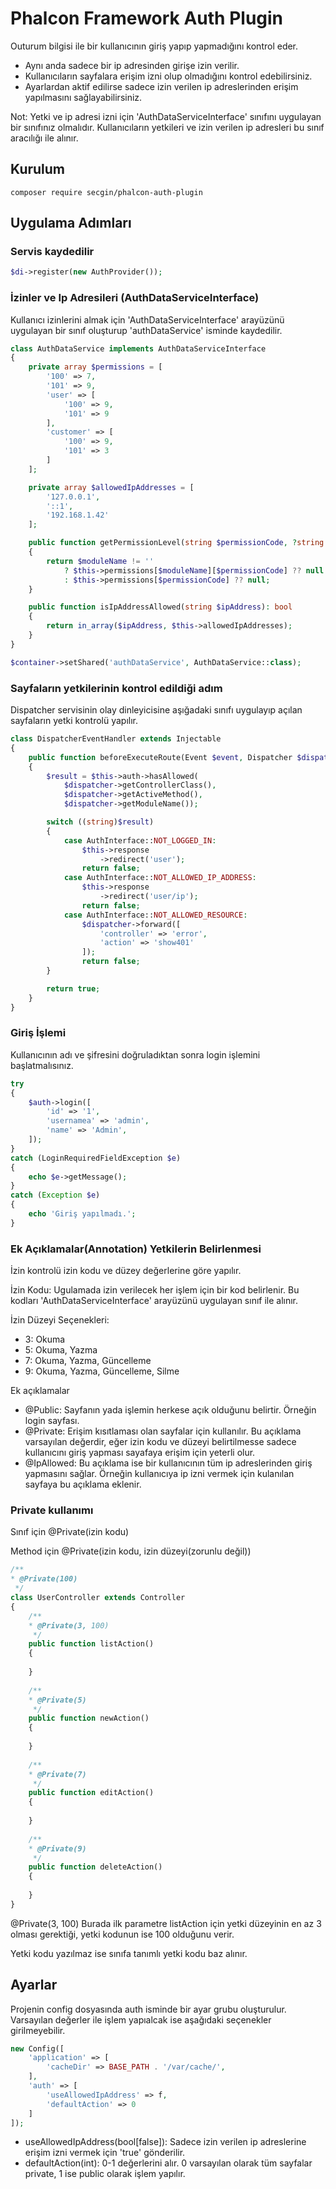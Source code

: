 # Phalcon Framework Auth Plugin

Outurum bilgisi ile bir kullanıcının giriş yapıp yapmadığını kontrol eder.

- Aynı anda sadece bir ip adresinden girişe izin verilir.
- Kullanıcıların sayfalara erişim izni olup olmadığını kontrol edebilirsiniz.
- Ayarlardan aktif edilirse sadece izin verilen ip adreslerinden erişim yapılmasını sağlayabilirsiniz.

Not: Yetki ve ip adresi izni için 'AuthDataServiceInterface' sınıfını uygulayan bir sınıfınız olmalıdır. Kullanıcıların
yetkileri ve izin verilen ip adresleri bu sınıf aracılığı ile alınır.

## Kurulum

```
composer require secgin/phalcon-auth-plugin
```

## Uygulama Adımları

### Servis kaydedilir

```php
$di->register(new AuthProvider());
```

### İzinler ve Ip Adresileri (AuthDataServiceInterface)

Kullanıcı izinlerini almak için 'AuthDataServiceInterface' arayüzünü uygulayan bir sınıf oluşturup 'authDataService'
isminde kaydedilir.

```php
class AuthDataService implements AuthDataServiceInterface
{
    private array $permissions = [
        '100' => 7,
        '101' => 9,
        'user' => [
            '100' => 9,
            '101' => 9
        ],
        'customer' => [
            '100' => 9,
            '101' => 3
        ]
    ];

    private array $allowedIpAddresses = [
        '127.0.0.1',
        '::1',
        '192.168.1.42'
    ];

    public function getPermissionLevel(string $permissionCode, ?string $moduleName = null): ?int
    {
        return $moduleName != ''
            ? $this->permissions[$moduleName][$permissionCode] ?? null
            : $this->permissions[$permissionCode] ?? null;
    }

    public function isIpAddressAllowed(string $ipAddress): bool
    {
        return in_array($ipAddress, $this->allowedIpAddresses);
    }
}
```

```php
$container->setShared('authDataService', AuthDataService::class);
```

### <a name="authDataServiceInterface"></a>Sayfaların yetkilerinin kontrol edildiği adım

Dispatcher servisinin olay dinleyicisine aşığadaki sınıfı uygulayıp açılan sayfaların yetki kontrolü yapılır.

```php
class DispatcherEventHandler extends Injectable
{
    public function beforeExecuteRoute(Event $event, Dispatcher $dispatcher): bool
    {
        $result = $this->auth->hasAllowed(
            $dispatcher->getControllerClass(),
            $dispatcher->getActiveMethod(),
            $dispatcher->getModuleName());

        switch ((string)$result)
        {
            case AuthInterface::NOT_LOGGED_IN:
                $this->response
                    ->redirect('user');
                return false;
            case AuthInterface::NOT_ALLOWED_IP_ADDRESS:
                $this->response
                    ->redirect('user/ip');
                return false;
            case AuthInterface::NOT_ALLOWED_RESOURCE:
                $dispatcher->forward([
                    'controller' => 'error',
                    'action' => 'show401'
                ]);
                return false;
        }

        return true;
    }
}
```

### Giriş İşlemi

Kullanıcının adı ve şifresini doğruladıktan sonra login işlemini başlatmalısınız.

```php
try
{
    $auth->login([
        'id' => '1',
        'usernamea' => 'admin',
        'name' => 'Admin',
    ]);
}
catch (LoginRequiredFieldException $e)
{
    echo $e->getMessage();
}
catch (Exception $e)
{
    echo 'Giriş yapılmadı.';
}
```

### Ek Açıklamalar(Annotation) Yetkilerin Belirlenmesi

İzin kontrolü izin kodu ve düzey değerlerine göre yapılır.

İzin Kodu: Ugulamada izin verilecek her işlem için bir kod belirlenir. Bu kodları 'AuthDataServiceInterface' arayüzünü
uygulayan sınıf ile alınır.

İzin Düzeyi Seçenekleri:

- 3: Okuma
- 5: Okuma, Yazma
- 7: Okuma, Yazma, Güncelleme
- 9: Okuma, Yazma, Güncelleme, Silme

Ek açıklamalar

- @Public: Sayfanın yada işlemin herkese açık olduğunu belirtir. Örneğin login sayfası.
- @Private: Erişim kısıtlaması olan sayfalar için kullanılır. Bu açıklama varsayılan değerdir, eğer izin kodu ve düzeyi
  belirtilmesse sadece kullanıcını giriş yapması sayafaya erişim için yeterli olur.
- @IpAllowed: Bu açıklama ise bir kullanıcının tüm ip adreslerinden giriş yapmasını sağlar. Örneğin kullanıcıya ip izni
  vermek için kulanılan sayfaya bu açıklama eklenir.

### Private kullanımı

Sınıf için @Private(izin kodu)

Method için @Private(izin kodu, izin düzeyi(zorunlu değil))

```php
/**
* @Private(100)
 */
class UserController extends Controller 
{
    /**
    * @Private(3, 100) 
     */
    public function listAction()
    {
    
    }
    
    /**
    * @Private(5) 
     */
    public function newAction()
    {
    
    }
    
    /**
    * @Private(7) 
     */
    public function editAction()
    {
    
    }
    
    /**
    * @Private(9) 
     */
    public function deleteAction()
    {
    
    }
}
```

@Private(3, 100) Burada ilk parametre listAction için yetki düzeyinin en az 3 olması gerektiği, yetki kodunun ise 100
olduğunu verir.

Yetki kodu yazılmaz ise sınıfa tanımlı yetki kodu baz alınır.

## Ayarlar

Projenin config dosyasında auth isminde bir ayar grubu oluşturulur. Varsayılan değerler ile işlem yapıalcak ise
aşağıdaki seçenekler girilmeyebilir.

```php
new Config([
    'application' => [
        'cacheDir' => BASE_PATH . '/var/cache/',
    ],
    'auth' => [
        'useAllowedIpAddress' => f,
        'defaultAction' => 0
    ]
]);
```

- useAllowedIpAddress(bool[false]): Sadece izin verilen ip adreslerine erişim izni vermek için 'true' gönderilir.
- defaultAction(int): 0-1 değerlerini alır. 0 varsayılan olarak tüm sayfalar private, 1 ise public olarak işlem yapılır.